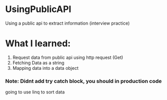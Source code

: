 # UsingPublicAPI
Using a public api to extract information (interview practice)

# What I learned:
1) Request data from public api using http request (Get)
2) Fetching Data as a string
3) Mapping data into a data object  
### Note: Didnt add try catch block, you should in production code
going to use linq to sort data



